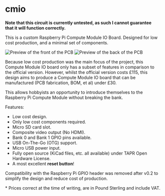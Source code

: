 # cmio

**Note that this circuit is currently untested, as such I cannot guarantee that
it will function correctly.**

This is a custom Raspberry Pi Compute Module IO Board. Designed for low cost
production, and a minimal set of components.

![Preview of the front of the PCB](https://github.com/deltabeard/cmio/raw/master/out/cmio_top.png)
![Preview of the back of the PCB](https://github.com/deltabeard/cmio/raw/master/out/cmio_bottom.png)

Because low cost production was the main focus of the project, this Compute
Module IO board only has a subset of features in comparison to the official
version. However, whilst the official version costs £115, this design aims to
produce a Compute Module IO board that can be manufactured (PCB fabrication,
BOM, et al) under £30.

This allows hobbyists an opportunity to introduce themselves to the Raspberry
Pi Compute Module without breaking the bank.

Features:
* Low cost design.
* Only low cost components required.
* Micro SD card slot.
* Composite video output (No HDMI).
* Bank 0 and Bank 1 GPIO pins available.
* USB On-The-Go (OTG) support.
* Micro USB power input.
* Fully open source (KiCad files, etc. all available) under TAPR Open Hardware
  License.
* A most excellent **reset button**!

Compatibility with the Raspberry Pi GPIO header was removed after v0.2 to
simplify the design and reduce cost of production.

\* Prices correct at the time of writing, are in Pound Sterling and include
VAT.
